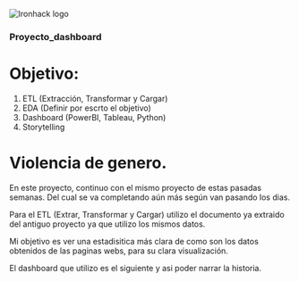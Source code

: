![Ironhack logo](https://i.imgur.com/1QgrNNw.png)

### Proyecto_dashboard

# Objetivo:

  1. ETL (Extracción, Transformar y Cargar)
  2. EDA (Definir por escrto el objetivo)
  3. Dashboard (PowerBI, Tableau, Python)
  4. Storytelling 



# Violencia de genero.

En este proyecto, continuo con el mismo proyecto de estas pasadas semanas. Del cual se va completando aún más según van pasando los dias. 

Para el ETL (Extrar, Transformar y Cargar) utilizo el documento ya extraido del antiguo proyecto ya que utilizo los mismos datos. 


Mi objetivo es ver una estadisitica más clara de como son los datos obtenidos de las paginas webs, para su clara visualización. 


El dashboard que utilizo es el siguiente y asi poder narrar la historia. 






